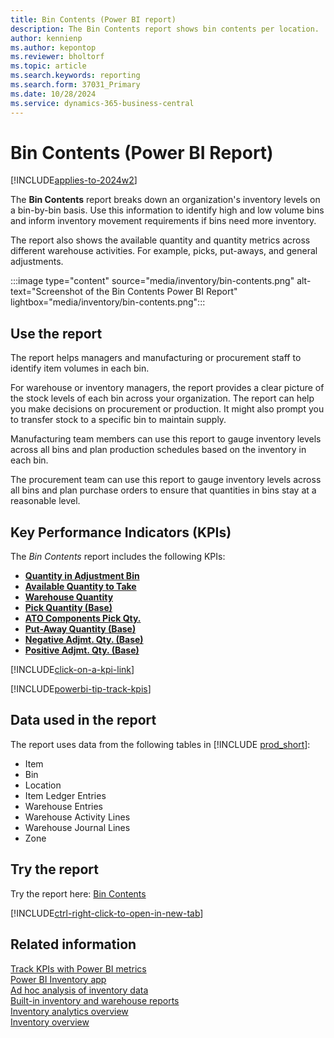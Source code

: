 ```yaml
---
title: Bin Contents (Power BI report)
description: The Bin Contents report shows bin contents per location.
author: kennienp
ms.author: kepontop
ms.reviewer: bholtorf
ms.topic: article
ms.search.keywords: reporting
ms.search.form: 37031_Primary
ms.date: 10/28/2024
ms.service: dynamics-365-business-central
---
```


# Bin Contents (Power BI Report)

[!INCLUDE[applies-to-2024w2](includes/applies-to-2024w2.md)]

The **Bin Contents** report breaks down an organization's inventory levels on a bin-by-bin basis. Use this information to identify high and low volume bins and inform inventory movement requirements if bins need more inventory.

The report also shows the available quantity and quantity metrics across different warehouse activities. For example, picks, put-aways, and general adjustments.

:::image type="content" source="media/inventory/bin-contents.png" alt-text="Screenshot of the Bin Contents Power BI Report" lightbox="media/inventory/bin-contents.png":::

## Use the report

The report helps managers and manufacturing or procurement staff to identify item volumes in each bin.

For warehouse or inventory managers, the report provides a clear picture of the stock levels of each bin across your organization. The report can help you make decisions on procurement or production. It might also prompt you to transfer stock to a specific bin to maintain supply.

Manufacturing team members can use this report to gauge inventory levels across all bins and plan production schedules based on the inventory in each bin.

The procurement team can use this report to gauge inventory levels across all bins and plan purchase orders to ensure that quantities in bins stay at a reasonable level.

## Key Performance Indicators (KPIs)

The *Bin Contents* report includes the following KPIs:

- [**Quantity in Adjustment Bin**](inventory-powerbi-kpis.md#quantity-in-adjustment-bin)
- [**Available Quantity to Take**](inventory-powerbi-kpis.md#available-qty-to-take)
- [**Warehouse Quantity**](inventory-powerbi-kpis.md#warehouse-quantity)
- [**Pick Quantity (Base)**](inventory-powerbi-kpis.md#pick-quantity-base)
- [**ATO Components Pick Qty.**](inventory-powerbi-kpis.md#ato-components-pick-qty)
- [**Put-Away Quantity (Base)**](inventory-powerbi-kpis.md#put-away-quantity-base)
- [**Negative Adjmt. Qty. (Base)**](inventory-powerbi-kpis.md#negative-adjmt-qty-base)
- [**Positive Adjmt. Qty. (Base)**](inventory-powerbi-kpis.md#positive-adjmt-qty-base)

[!INCLUDE[click-on-a-kpi-link](includes/click-on-a-kpi-link.md)] 

[!INCLUDE[powerbi-tip-track-kpis](includes/powerbi-tip-track-kpis.md)] 


## Data used in the report

The report uses data from the following tables in [!INCLUDE [prod_short](includes/prod_short.md)]:

- Item
- Bin
- Location
- Item Ledger Entries
- Warehouse Entries
- Warehouse Activity Lines
- Warehouse Journal Lines
- Zone

## Try the report

Try the report here: [Bin Contents](https://businesscentral.dynamics.com?page=37031)

[!INCLUDE[ctrl-right-click-to-open-in-new-tab](includes/ctrl-right-click-to-open-in-new-tab.md)]

## Related information

[Track KPIs with Power BI metrics](track-kpis-with-power-bi-metrics.md)  
[Power BI Inventory app](inventory-powerbi-app.md)  
[Ad hoc analysis of inventory data](ad-hoc-analysis-inventory.md)  
[Built-in inventory and warehouse reports](inventory-WMS-reports.md)  
[Inventory analytics overview](inventory-analytics-overview.md)  
[Inventory overview](inventory-manage-inventory.md)
